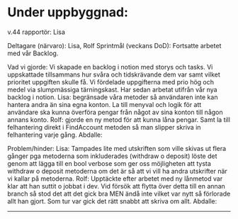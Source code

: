 # Under uppbyggnad:

v.44 rapportör: Lisa 

Deltagare (närvaro): Lisa, Rolf
Sprintmål (veckans DoD): Fortsatte arbetet med vår Backlog.

Vad vi gjorde:
Vi skapade en backlog i notion med storys och tasks. Vi uppskattade tillsammans hur svåra och tidskrävande dem var samt vilket prioritet uppgiften skulle få. Vi fördelade uppgifterna med prio hög och medel via slumpmässiga tärningskast.
Har sedan arbetat utifrån vår nya backlog i notion. 
Lisa: begränsade våra metoder så användaren inte kan hantera andra än sina egna konton. La till menyval och logik för att användare ska kunna överföra pengar från något av sina konton till någon annans konto. 
Rolf: gjorde en ny metod för att kunna låna pengar. Samt la till felhantering direkt i FindAccount metoden så man slipper skriva in felhantering varje gång.
Abdalle: 

Problem/hinder:
Lisa: Tampades lite med utskriften som ville skivas ut flera gånger pga metoderna som inkluderades (withdraw o deposit) löste det genom att lägga till en bool verbose som ger oss möjligheten att tysta withdraw o deposit metoderna om det är så att vi vill ha andra utskrifter när vi kallar på metoderna.
Rolf: Upptäckte efter arbetet med ny lånmetod var klar att han suttit o jobbat i dev. Vid försök att flytta över detta till en annan branch så stod det att det gick bra MEN ändå inte vilket var nytt så förlorade allt han gjort. Som tur var gick det rätt snabbt att skriva om allt.
Abdalle: 
___________________________________________________________________________________________________________________________
